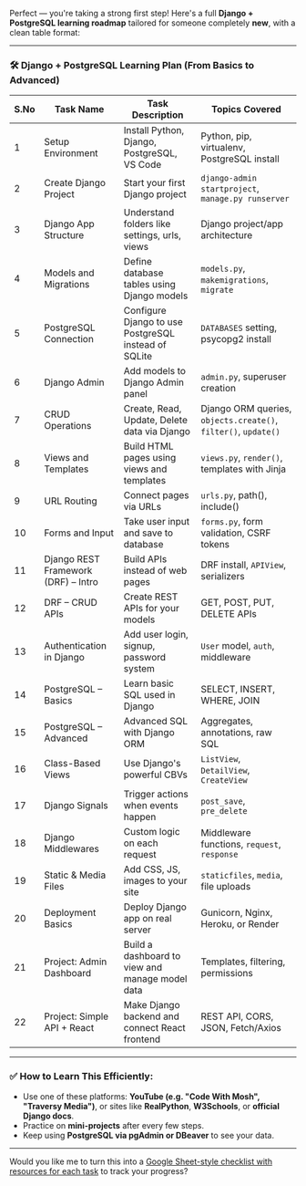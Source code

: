 Perfect — you're taking a strong first step! Here's a full **Django + PostgreSQL learning roadmap** tailored for someone completely **new**, with a clean table format:

---

### 🛠️ Django + PostgreSQL Learning Plan (From Basics to Advanced)

| S.No | Task Name                           | Task Description                                     | Topics Covered                                                 |
| ---- | ----------------------------------- | ---------------------------------------------------- | -------------------------------------------------------------- |
| 1    | Setup Environment                   | Install Python, Django, PostgreSQL, VS Code          | Python, pip, virtualenv, PostgreSQL install                    |
| 2    | Create Django Project               | Start your first Django project                      | `django-admin startproject`, `manage.py runserver`             |
| 3    | Django App Structure                | Understand folders like settings, urls, views        | Django project/app architecture                                |
| 4    | Models and Migrations               | Define database tables using Django models           | `models.py`, `makemigrations`, `migrate`                       |
| 5    | PostgreSQL Connection               | Configure Django to use PostgreSQL instead of SQLite | `DATABASES` setting, psycopg2 install                          |
| 6    | Django Admin                        | Add models to Django Admin panel                     | `admin.py`, superuser creation                                 |
| 7    | CRUD Operations                     | Create, Read, Update, Delete data via Django         | Django ORM queries, `objects.create()`, `filter()`, `update()` |
| 8    | Views and Templates                 | Build HTML pages using views and templates           | `views.py`, `render()`, templates with Jinja                   |
| 9    | URL Routing                         | Connect pages via URLs                               | `urls.py`, path(), include()                                   |
| 10   | Forms and Input                     | Take user input and save to database                 | `forms.py`, form validation, CSRF tokens                       |
| 11   | Django REST Framework (DRF) – Intro | Build APIs instead of web pages                      | DRF install, `APIView`, serializers                            |
| 12   | DRF – CRUD APIs                     | Create REST APIs for your models                     | GET, POST, PUT, DELETE APIs                                    |
| 13   | Authentication in Django            | Add user login, signup, password system              | `User` model, `auth`, middleware                               |0
| 14   | PostgreSQL – Basics                 | Learn basic SQL used in Django                       | SELECT, INSERT, WHERE, JOIN                                    |
| 15   | PostgreSQL – Advanced               | Advanced SQL with Django ORM                         | Aggregates, annotations, raw SQL                               |
| 16   | Class-Based Views                   | Use Django's powerful CBVs                           | `ListView`, `DetailView`, `CreateView`                         |
| 17   | Django Signals                      | Trigger actions when events happen                   | `post_save`, `pre_delete`                                      |
| 18   | Django Middlewares                  | Custom logic on each request                         | Middleware functions, `request`, `response`                    |
| 19   | Static & Media Files                | Add CSS, JS, images to your site                     | `staticfiles`, `media`, file uploads                           |
| 20   | Deployment Basics                   | Deploy Django app on real server                     | Gunicorn, Nginx, Heroku, or Render                             |
| 21   | Project: Admin Dashboard            | Build a dashboard to view and manage model data      | Templates, filtering, permissions                              |
| 22   | Project: Simple API + React         | Make Django backend and connect React frontend       | REST API, CORS, JSON, Fetch/Axios                              |

---

### ✅ How to Learn This Efficiently:

* Use one of these platforms: **YouTube (e.g. "Code With Mosh", "Traversy Media")**, or sites like **RealPython**, **W3Schools**, or **official Django docs**.
* Practice on **mini-projects** after every few steps.
* Keep using **PostgreSQL via pgAdmin or DBeaver** to see your data.

---

Would you like me to turn this into a [Google Sheet-style checklist with resources for each task](f) to track your progress?
